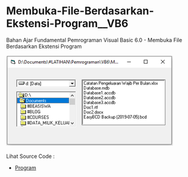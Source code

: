 # Membuka-File-Berdasarkan-Ekstensi-Program__VB6
Bahan Ajar Fundamental Pemrograman Visual Basic 6.0 - Membuka File Berdasarkan Ekstensi Program<br><br>
<img src="https://github.com/RizkyKhapidsyah/Membuka-File-Berdasarkan-Ekstensi-Program__VB6/blob/master/result/001.PNG"><br><br>
Lihat Source Code : <br>
- <a href="https://github.com/RizkyKhapidsyah/Membuka-File-Berdasarkan-Ekstensi-Program__VB6/blob/master/Form1.frm">Program</a>
